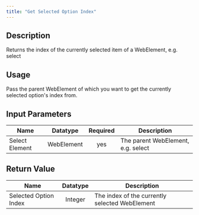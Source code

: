 ```yaml
---
title: "Get Selected Option Index"
---
```

## Description
Returns the index of the currently selected item of a WebElement, e.g. select


## Usage
Pass the parent WebElement of which you want to get the currently selected option's index from.

## Input Parameters

Name | Datatype | Required | Description
---- |:--------:| :-------:|---------------
Select Element | WebElement | yes | The parent WebElement, e.g. select
## Return Value

Name | Datatype | Description
---- | :---------: | ---------------
Selected Option Index | Integer | The index of the currently selected WebElement
